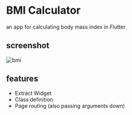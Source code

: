 # BMI Calculator

an app for calculating body mass index in Flutter

## screenshot
![bmi](https://github.com/merihcavdar/bmi_calculator/assets/84540989/0d080eb2-a3c9-4cb6-a586-dceb97643f09)

## features
- Extract Widget
- Class definition
- Page routing (also passing arguments down)
